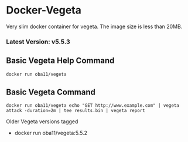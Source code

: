 # Docker-Vegeta

Very slim docker container for vegeta. The image size is less than 20MB.

### Latest Version: v5.5.3

## Basic Vegeta Help Command

  ```
  docker run oba11/vegeta
  ```

## Basic Vegeta Command

  ```
  docker run oba11/vegeta echo "GET http://www.example.com" | vegeta attack -duration=2m | tee results.bin | vegeta report
  ```

Older Vegeta versions tagged
* docker run oba11/vegeta:5.5.2 </br>
